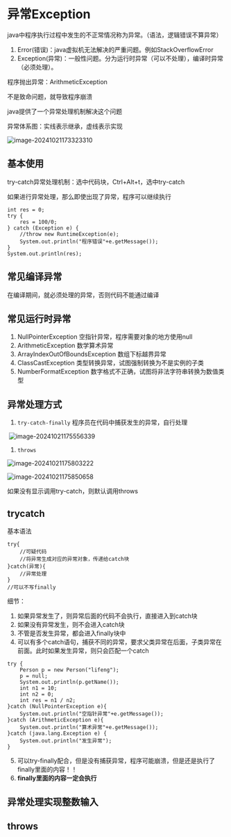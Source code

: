 # 异常Exception

java中程序执行过程中发生的不正常情况称为异常。（语法，逻辑错误不算异常）

1. Error(错误)：java虚拟机无法解决的严重问题。例如StackOverflowError
2. Exception(异常)：一般性问题。分为运行时异常（可以不处理），编译时异常（必须处理）。

程序抛出异常：ArithmeticException

不是致命问题，就导致程序崩溃

java提供了一个异常处理机制解决这个问题

异常体系图：实线表示继承，虚线表示实现

![image-20241021173323310](C:\Users\F\AppData\Roaming\Typora\typora-user-images\image-20241021173323310.png)

## 基本使用

try-catch异常处理机制：选中代码块，Ctrl+Alt+t，选中try-catch

如果进行异常处理，那么即使出现了异常，程序可以继续执行

```
int res = 0;
try {
    res = 100/0;
} catch (Exception e) {
    //throw new RuntimeException(e);
    System.out.println("程序错误"+e.getMessage());
}
System.out.println(res);
```

## 常见编译异常

在编译期间，就必须处理的异常，否则代码不能通过编译

## 常见运行时异常

1. NullPointerException 空指针异常，程序需要对象的地方使用null
2. ArithmeticException 数学算术异常
3. ArrayIndexOutOfBoundsException 数组下标越界异常
4. ClassCastException 类型转换异常，试图强制转换为不是实例的子类
5. NumberFormatException 数字格式不正确，试图将非法字符串转换为数值类型

## 异常处理方式

1. `try-catch-finally` 程序员在代码中捕获发生的异常，自行处理

​	![image-20241021175556339](C:\Users\F\AppData\Roaming\Typora\typora-user-images\image-20241021175556339.png)

1. `throws`  

![image-20241021175803222](C:\Users\F\AppData\Roaming\Typora\typora-user-images\image-20241021175803222.png)

![image-20241021175850658](C:\Users\F\AppData\Roaming\Typora\typora-user-images\image-20241021175850658.png)

如果没有显示调用try-catch，则默认调用throws

## trycatch

基本语法

```
try{
	//可疑代码
	//将异常生成对应的异常对象，传递给catch块
}catch(异常){
	//异常处理
}
//可以不写finally
```

细节：

1. 如果异常发生了，则异常后面的代码不会执行，直接进入到catch块
2. 如果没有异常发生，则不会进入catch块
3. 不管是否发生异常，都会进入finally块中
4. 可以有多个catch语句，捕获不同的异常，要求父类异常在后面，子类异常在前面。此时如果发生异常，则只会匹配一个catch

```
try {
    Person p = new Person("lifeng");
    p = null;
    System.out.println(p.getName());
    int n1 = 10;
    int n2 = 0;
    int res = n1 / n2;
}catch (NullPointerException e){
    System.out.println("空指针异常"+e.getMessage());
}catch (ArithmeticException e){
    System.out.println("算术异常"+e.getMessage());
}catch (java.lang.Exception e) {
    System.out.println("发生异常");
}
```

5. 可以try-finally配合，但是没有捕获异常，程序可能崩溃，但是还是执行了finally里面的内容！！
6. **finally里面的内容一定会执行**

## 异常处理实现整数输入

## throws

